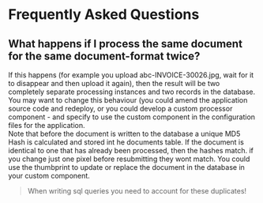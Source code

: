 # Frequently Asked Questions

## What happens if I process the same document for the same document-format twice?

If this happens (for example you upload abc-INVOICE-30026.jpg, wait for it to disappear and then upload it again), then the result will be two completely separate processing instances and two records in the database.  You may want to change this behaviour (you could amend the application source code and redeploy, or you could develop a custom processor component - and specify to use the custom component in the configuration files for the application.  
Note that before the document is written to the database a unique MD5 Hash is calculated and stored int he documents table.  If the document is identical to one that has already been processed, then the hashes match.  if you change just one pixel before resubmitting they wont match.  You could use the thumbprint to update or replace the document in the database in your custom component.  

> When writing sql queries you need to account for these duplicates!
